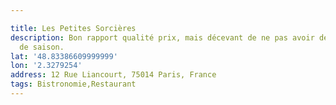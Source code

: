 ```yaml
---

title: Les Petites Sorcières
description: Bon rapport qualité prix, mais décevant de ne pas avoir des produits
  de saison.
lat: '48.83386609999999'
lon: '2.3279254'
address: 12 Rue Liancourt, 75014 Paris, France
tags: Bistronomie,Restaurant
---
```

